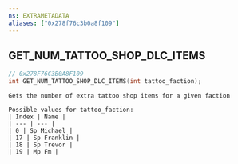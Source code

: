 ```yaml
---
ns: EXTRAMETADATA
aliases: ["0x278f76c3b0a8f109"]
---
```

## GET_NUM_TATTOO_SHOP_DLC_ITEMS

```c
// 0x278F76C3B0A8F109
int GET_NUM_TATTOO_SHOP_DLC_ITEMS(int tattoo_faction);
```

```
Gets the number of extra tattoo shop items for a given faction

Possible values for tattoo_faction:
| Index | Name |
| --- | --- |
| 0 | Sp Michael |
| 17 | Sp Franklin |
| 18 | Sp Trevor |
| 19 | Mp Fm |
```
